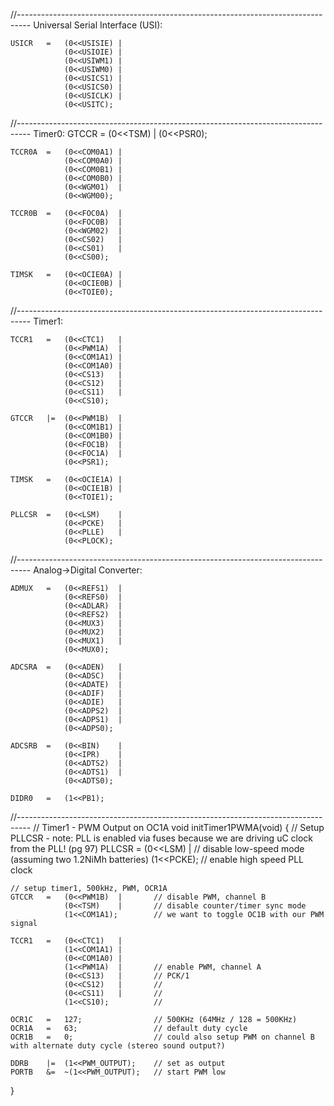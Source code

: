 //---------------------------------------------------------------------------------
Universal Serial Interface (USI):

	USICR	=	(0<<USISIE) |
				(0<<USIOIE) |
				(0<<USIWM1) |
				(0<<USIWM0) |
				(0<<USICS1) |
				(0<<USICS0) |
				(0<<USICLK) |
				(0<<USITC);

//---------------------------------------------------------------------------------
Timer0:
	GTCCR	=	(0<<TSM)	|
				(0<<PSR0);

	TCCR0A	=	(0<<COM0A1)	|
				(0<<COM0A0)	|
				(0<<COM0B1)	|
				(0<<COM0B0)	|
				(0<<WGM01)	|
				(0<<WGM00);

	TCCR0B	=	(0<<FOC0A)	|
				(0<<FOC0B)	|
				(0<<WGM02)	|
				(0<<CS02)	|
				(0<<CS01)	|
				(0<<CS00);

	TIMSK	=	(0<<OCIE0A)	|
				(0<<OCIE0B)	|
				(0<<TOIE0);


//---------------------------------------------------------------------------------
Timer1:

	TCCR1	=	(0<<CTC1)	|
				(0<<PWM1A)	|
				(0<<COM1A1)	|
				(0<<COM1A0)	|
				(0<<CS13)	|
				(0<<CS12)	|
				(0<<CS11)	|
				(0<<CS10);

	GTCCR	|=	(0<<PWM1B)	|
				(0<<COM1B1)	|
				(0<<COM1B0)	|
				(0<<FOC1B)	|
				(0<<FOC1A)	|
				(0<<PSR1);

	TIMSK	=	(0<<OCIE1A)	|
				(0<<OCIE1B)	|
				(0<<TOIE1);

	PLLCSR	=	(0<<LSM)	|
				(0<<PCKE)	|
				(0<<PLLE)	|
				(0<<PLOCK);



//---------------------------------------------------------------------------------
Analog->Digital Converter:

	ADMUX	=	(0<<REFS1)	|
				(0<<REFS0)	|
				(0<<ADLAR)	|
				(0<<REFS2)	|
				(0<<MUX3)	|
				(0<<MUX2)	|
				(0<<MUX1)	|
				(0<<MUX0);

	ADCSRA	=	(0<<ADEN)	|
				(0<<ADSC)	|
				(0<<ADATE)	|
				(0<<ADIF)	|
				(0<<ADIE)	|
				(0<<ADPS2)	|
				(0<<ADPS1)	|
				(0<<ADPS0);

	ADCSRB	=	(0<<BIN)	|
				(0<<IPR)	|
				(0<<ADTS2)	|
				(0<<ADTS1)	|
				(0<<ADTS0);

	DIDR0	=	(1<<PB1);


//---------------------------------------------------------------------------------
// Timer1 - PWM Output on OC1A
void initTimer1PWMA(void)
{
	// Setup PLLCSR - note: PLL is enabled via fuses because we are driving uC clock from the PLL! (pg 97)
	PLLCSR	=	(0<<LSM)	|		// disable low-speed mode (assuming two 1.2NiMh batteries)
				(1<<PCKE);			// enable high speed PLL clock

	// setup timer1, 500kHz, PWM, OCR1A
	GTCCR	=	(0<<PWM1B)	|		// disable PWM, channel B
				(0<<TSM)	|		// disable counter/timer sync mode
				(1<<COM1A1);		// we want to toggle OC1B with our PWM signal

	TCCR1	=	(0<<CTC1)	|
				(1<<COM1A1)	|
				(0<<COM1A0)	|
				(1<<PWM1A)	|		// enable PWM, channel A
				(0<<CS13)	|		// PCK/1
				(0<<CS12)	|		// 
				(0<<CS11)	|		// 
				(1<<CS10);			// 

	OCR1C	=	127;				// 500KHz (64MHz / 128 = 500KHz)
	OCR1A	=	63;					// default duty cycle
	OCR1B	=	0;					// could also setup PWM on channel B with alternate duty cycle (stereo sound output?)

	DDRB	|=	(1<<PWM_OUTPUT);	// set as output
	PORTB	&=	~(1<<PWM_OUTPUT);	// start PWM low
}
